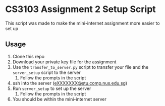 # CS3103 Assignment 2 Setup Script

This script was made to make the mini-internet assignment more easier to set up

## Usage

1. Clone this repo
2. Download your private key file for the assignment
3. Use the `transfer_to_server.py` script to transfer your file and the `server_setup` script to the server
   1. Follow the prompts in the script
4. ssh into the server (eXXXXXXX@stu.comp.nus.edu.sg)
5. Run `server_setup` to set up the server
   1. Follow the prompts in the script
6. You should be within the mini-internet server
